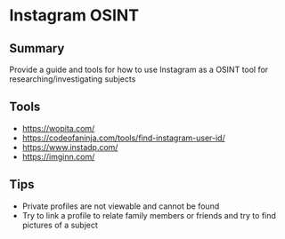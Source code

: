 # Instagram OSINT

## Summary

Provide a guide and tools for how to use Instagram as a OSINT tool for researching/investigating subjects

## Tools

- https://wopita.com/
- https://codeofaninja.com/tools/find-instagram-user-id/
- https://www.instadp.com/
- https://imginn.com/

## Tips

- Private profiles are not viewable and cannot be found
- Try to link a profile to relate family members or friends and try to find pictures of a subject
